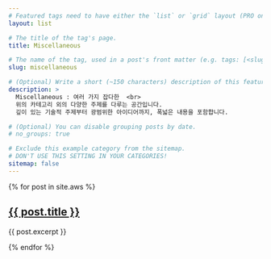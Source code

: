 ```yaml
---
# Featured tags need to have either the `list` or `grid` layout (PRO only).
layout: list

# The title of the tag's page.
title: Miscellaneous

# The name of the tag, used in a post's front matter (e.g. tags: [<slug>]).
slug: miscellaneous

# (Optional) Write a short (~150 characters) description of this featured tag.
description: >
  Miscellaneous : 여러 가지 잡다한  <br>
  위의 카테고리 외의 다양한 주제를 다루는 공간입니다.
  깊이 있는 기술적 주제부터 광범위한 아이디어까지, 폭넓은 내용을 포함합니다.

# (Optional) You can disable grouping posts by date.
# no_groups: true

# Exclude this example category from the sitemap.
# DON'T USE THIS SETTING IN YOUR CATEGORIES!
sitemap: false
---
```


{% for post in site.aws %}

  <h2><a href="{{ post.url }}">{{ post.title }}</a></h2>
  <p>{{ post.excerpt }}</p>
{% endfor %}
